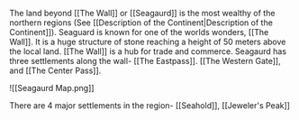 The land beyond [[The Wall]] or [[Seagaurd]] is the most wealthy of the northern regions (See [[Description of the Continent|Description of the Continent]]). Seaguard is known for one of the worlds wonders, [[The Wall]]. It is a huge structure of stone reaching a height of 50 meters above the local land. [[The Wall]] is a hub for trade and commerce. Seagaurd has three settlements along the wall- [[The Eastpass]]. [[The Western Gate]], and [[The Center Pass]]. 

![[Seagaurd Map.png]]

There are 4 major settlements in the region- [[Seahold]], [[Jeweler's Peak]] 